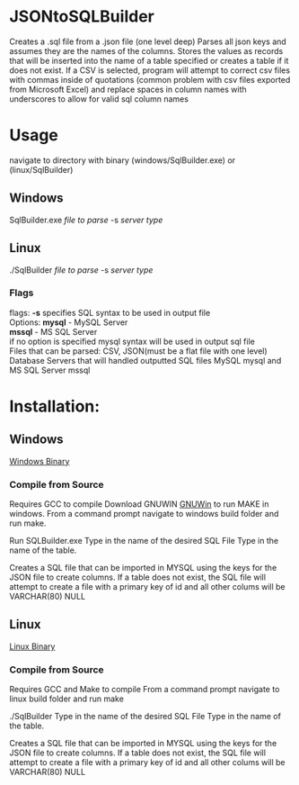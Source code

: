 # JSONtoSQLBuilder
Creates a .sql file from a .json file (one level deep)
Parses all json keys and assumes they are the names of the columns. 
Stores the values as records that will be inserted into the name of a table specified or creates a table if it does not exist.
If a CSV is selected, program will attempt to correct csv files with commas inside of quotations (common problem with csv files exported from Microsoft Excel) and replace spaces in column names with underscores to allow for valid sql column names

# Usage
navigate to directory with binary (windows/SqlBuilder.exe) or (linux/SqlBuilder)

## Windows
SqlBuilder.exe *file to parse* -s *server type*

## Linux
./SqlBuilder *file to parse* -s *server type*

### Flags
flags: **-s** specifies SQL syntax to be used in output file  <br />
       Options: **mysql** - MySQL Server <br />
                **mssql** - MS SQL Server <br />
       if no option is specified mysql syntax will be used in output sql file <br />
Files that can be parsed: CSV, JSON(must be a flat file with one level) <br />
Database Servers that will handled outputted SQL files MySQL mysql and MS SQL Server mssql  <br />

  
# Installation:
## Windows
<a href="https://github.com/reaperofchaos/JSONtoSQLBuilder/blob/master/windows/SqlBuilder.exe">Windows Binary</a>

### Compile from Source
Requires GCC to compile
Download GNUWIN <a href="https://sourceforge.net/projects/gnuwin32/">GNUWin</a> to run MAKE in windows.
From a command prompt navigate to windows build folder and run make.

Run SQLBuilder.exe <name of JSON file to read>
Type in the name of the desired SQL File
Type in the name of the table. 

Creates a SQL file that can be imported in MYSQL using the keys for the JSON file to create columns. 
If a table does not exist, the SQL file will attempt to create a file with a primary key of id and all other colums will be VARCHAR(80) NULL

## Linux
<a href='https://github.com/reaperofchaos/JSONtoSQLBuilder/blob/master/linux/SqlBuilder'>Linux Binary</a>

### Compile from Source
Requires GCC and Make to compile
From a command prompt navigate to linux build folder and run make

./SqlBuilder <name of JSON file to read>
Type in the name of the desired SQL File
Type in the name of the table. 

Creates a SQL file that can be imported in MYSQL using the keys for the JSON file to create columns. 
If a table does not exist, the SQL file will attempt to create a file with a primary key of id and all other colums will be VARCHAR(80) NULL
